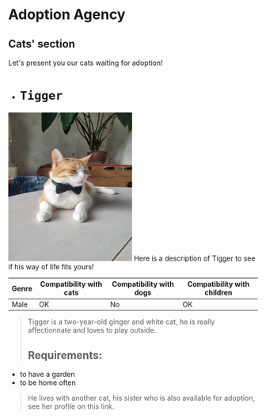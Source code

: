 # Adoption Agency #
## Cats' section ##
Let's present you our cats waiting for adoption!
- # `Tigger`
<img src="./tigrou.jpg" alt="Tigrou" width="250" height="300">  
Here is a description of Tigger to see if his way of life fits yours!

| Genre | Compatibility with cats | Compatibility with dogs | Compatibility with children |
|-------|--------------------|---------------------|----------------------|
| Male  | OK               | No                 | OK                 |

>Tigger is a two-year-old ginger and white cat, he is really affectionnate and loves to play outside. 
>
>
>## Requirements:
- to have a garden
- to be home often
>
>He lives with another cat, his sister who is also available for adoption, see her profile on this link. 






